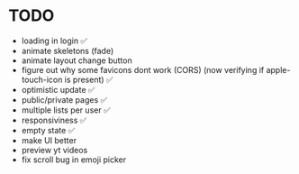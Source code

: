 # TODO

- loading in login ✅
- animate skeletons (fade)
- animate layout change button
- figure out why some favicons dont work (CORS) (now verifying if apple-touch-icon is present) ✅
- optimistic update ✅
- public/private pages ✅
- multiple lists per user ✅
- responsiviness ✅
- empty state ✅
- make UI better
- preview yt videos
- fix scroll bug in emoji picker
